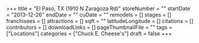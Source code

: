 +++
title = "El Paso, TX (1910 N Zaragoza Rd)"
storeNumber = ""
startDate = "2013-12-26"
endDate = ""
cuDate = ""
remodels = []
stages = []
franchisees = []
attractions = []
sqft = ""
latitudeLongitude = []
citations = []
contributors = []
downloadLinks = []
pageThumbnailFile = ""
tags = ["Locations"]
categories = ["Chuck E. Cheese's"]
draft = false
+++
